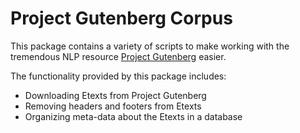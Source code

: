 # Project Gutenberg Corpus

This package contains a variety of scripts to make working with the tremendous
NLP resource [Project Gutenberg](www.gutenberg.org) easier.

The functionality provided by this package includes:

- Downloading Etexts from Project Gutenberg
- Removing headers and footers from Etexts
- Organizing meta-data about the Etexts in a database
